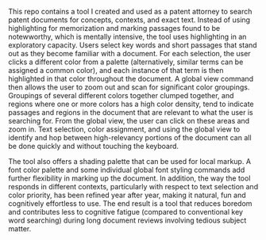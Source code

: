 This repo contains a tool I created and used as a patent attorney to search patent documents for concepts, contexts, and exact text. Instead of using highlighting for memorization and marking passages found to be notewworthy, which is mentally intensive, the tool uses highlighting in an exploratory capacity.  Users select key words and short passages that stand out as they become familiar with a document.  For each selection, the user clicks a different color from a palette (alternatively, similar terms can be assigned a common color), and each instance of that term is then highlighted in that  color throughout the document.  A global view command then allows the user to zoom out and scan for significant color groupings. Groupings of several different colors together clumped together, and regions where one or more colors has a high color density, tend to indicate passages and regions in the document that are relevant to what the user is searching for. From the global view, the user can click on these areas and zoom in. Text selection, color assignment, and using the global view to identify and hop between high-relevancy portions of the document can all be done quickly and without touching the keyboard.

The tool also offers a shading palette that can be used for local markup.  A font color palette and some individual global font styling commands add further flexibility in marking up the document.  In addition, the way the tool responds in different contexts, particularly with respect to text selection and color priority, has been refined year after year, making it natural, fun and cognitively effortless to use. The end result is a tool that reduces boredom and contributes less to cognitive fatigue (compared to conventional key word searching) during long document reviews involving tedious subject matter. 

